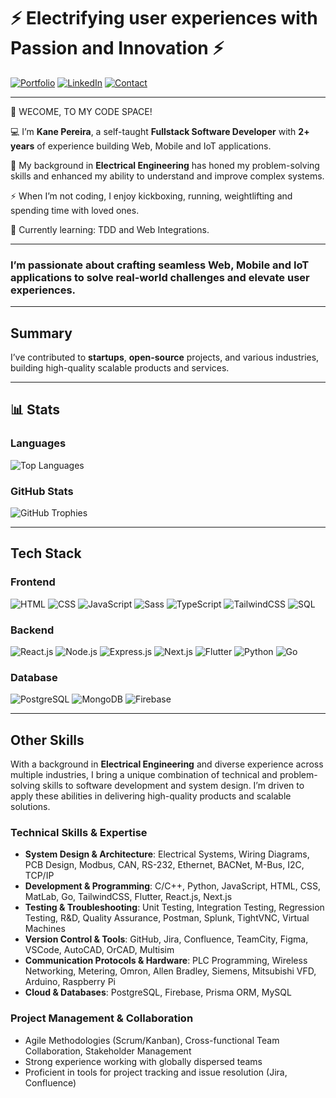 # ⚡️ Electrifying user experiences with Passion and Innovation ⚡️
[![Portfolio](https://img.shields.io/badge/-Portfolio-red?style=for-the-badge&logo=web&logoColor=white)](https://www.thekaneologist.com/)
[![LinkedIn](https://img.shields.io/badge/-LinkedIn-blue?style=for-the-badge&logo=linkedin&logoColor=white)](https://www.linkedin.com/in/kane-pereira-a0a72b168/)
[![Contact](https://img.shields.io/badge/-Contact-red?style=for-the-badge&logo=gmail&logoColor=white)](mailto:kane.pereira18@gmail.com)

---

👋 WECOME, TO MY CODE SPACE!  

💻 I’m **Kane Pereira**, a self-taught **Fullstack Software Developer** with **2+ years** of experience building Web, Mobile and IoT applications.  

🔭 My background in **Electrical Engineering** has honed my problem-solving skills and enhanced my ability to understand and improve complex systems.  

⚡ When I’m not coding, I enjoy kickboxing, running, weightlifting and spending time with loved ones.  

🌱 Currently learning: TDD and Web Integrations.  

---

### I’m passionate about crafting seamless Web, Mobile and IoT applications to solve real-world challenges and elevate user experiences.  

---

## Summary  
I’ve contributed to **startups**, **open-source** projects, and various industries, building high-quality scalable products and services.  

---

## 📊 Stats  

### **Languages**  
![Top Languages](https://github-readme-stats.vercel.app/api/top-langs/?username=s0han&layout=pie&theme=radical&hide=langs&count_private=true&show_icons=true)

### **GitHub Stats** 
![GitHub Trophies](https://github-profile-trophy.vercel.app/?username=s0han&theme=radical&row=1&column=6&margin-w=15&margin-h=15&no-frame=true)

---


## Tech Stack

### **Frontend**
![HTML](https://img.shields.io/badge/-HTML-E34F26?style=flat&logo=html5&logoColor=white)
![CSS](https://img.shields.io/badge/-CSS-1572B6?style=flat&logo=css3&logoColor=white)
![JavaScript](https://img.shields.io/badge/-JavaScript-F7DF1E?style=flat&logo=javascript&logoColor=black)
![Sass](https://img.shields.io/badge/-Sass-CC6699?style=flat&logo=sass&logoColor=white)
![TypeScript](https://img.shields.io/badge/-TypeScript-3178C6?style=flat&logo=typescript&logoColor=white)
![TailwindCSS](https://img.shields.io/badge/-TailwindCSS-38B2AC?style=flat&logo=tailwindcss&logoColor=white)
![SQL](https://img.shields.io/badge/-SQL-003B57?style=flat&logo=sql&logoColor=white)

### **Backend**
![React.js](https://img.shields.io/badge/-React-61DAFB?style=flat&logo=react&logoColor=black)
![Node.js](https://img.shields.io/badge/-Node.js-339933?style=flat&logo=nodedotjs&logoColor=white)
![Express.js](https://img.shields.io/badge/-Express.js-000000?style=flat&logo=express&logoColor=white)
![Next.js](https://img.shields.io/badge/-Next.js-000000?style=flat&logo=nextdotjs&logoColor=white)
![Flutter](https://img.shields.io/badge/-Flutter-02569B?style=flat&logo=flutter&logoColor=white)
![Python](https://img.shields.io/badge/-Python-3776AB?style=flat&logo=python&logoColor=white)
![Go](https://img.shields.io/badge/-Go-00ADD8?style=flat&logo=go&logoColor=white)

### **Database**
![PostgreSQL](https://img.shields.io/badge/-PostgreSQL-4169E1?style=flat&logo=postgresql&logoColor=white)
![MongoDB](https://img.shields.io/badge/-MongoDB-47A248?style=flat&logo=mongodb&logoColor=white)
![Firebase](https://img.shields.io/badge/-Firebase-FFCA28?style=flat&logo=firebase&logoColor=black)

---

## Other Skills

With a background in **Electrical Engineering** and diverse experience across multiple industries, I bring a unique combination of technical and problem-solving skills to software development and system design. I’m driven to apply these abilities in delivering high-quality products and scalable solutions.

### **Technical Skills & Expertise**  
- **System Design & Architecture**: Electrical Systems, Wiring Diagrams, PCB Design, Modbus, CAN, RS-232, Ethernet, BACNet, M-Bus, I2C, TCP/IP  
- **Development & Programming**: C/C++, Python, JavaScript, HTML, CSS, MatLab, Go, TailwindCSS, Flutter, React.js, Next.js  
- **Testing & Troubleshooting**: Unit Testing, Integration Testing, Regression Testing, R&D, Quality Assurance, Postman, Splunk, TightVNC, Virtual Machines  
- **Version Control & Tools**: GitHub, Jira, Confluence, TeamCity, Figma, VSCode, AutoCAD, OrCAD, Multisim  
- **Communication Protocols & Hardware**: PLC Programming, Wireless Networking, Metering, Omron, Allen Bradley, Siemens, Mitsubishi VFD, Arduino, Raspberry Pi  
- **Cloud & Databases**: PostgreSQL, Firebase, Prisma ORM, MySQL  

### **Project Management & Collaboration**  
- Agile Methodologies (Scrum/Kanban), Cross-functional Team Collaboration, Stakeholder Management  
- Strong experience working with globally dispersed teams  
- Proficient in tools for project tracking and issue resolution (Jira, Confluence)
